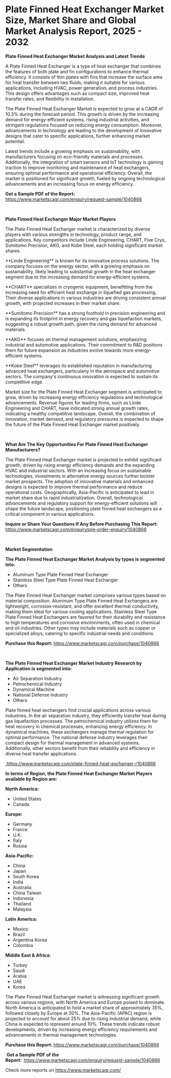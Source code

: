 <p><h1>Plate Finned Heat Exchanger Market Size, Market Share and Global Market Analysis Report, 2025 - 2032</h1></p><p><strong>Plate Finned Heat Exchanger Market Analysis and Latest Trends</strong></p>
<p><p>A Plate Finned Heat Exchanger is a type of heat exchanger that combines the features of both plate and fin configurations to enhance thermal efficiency. It consists of thin plates with fins that increase the surface area for heat transfer between two fluids, making it suitable for various applications, including HVAC, power generation, and process industries. This design offers advantages such as compact size, improved heat transfer rates, and flexibility in installation.</p><p>The Plate Finned Heat Exchanger Market is expected to grow at a CAGR of 10.3% during the forecast period. This growth is driven by the increasing demand for energy-efficient systems, rising industrial activities, and stringent regulations focused on reducing energy consumption. Moreover, advancements in technology are leading to the development of innovative designs that cater to specific applications, further enhancing market potential.</p><p>Latest trends include a growing emphasis on sustainability, with manufacturers focusing on eco-friendly materials and processes. Additionally, the integration of smart sensors and IoT technology is gaining traction to improve monitoring and maintenance of heat exchangers, ensuring optimal performance and operational efficiency. Overall, the market is positioned for significant growth, fueled by ongoing technological advancements and an increasing focus on energy efficiency.</p></p>
<p><strong>Get a Sample PDF of the Report:&nbsp;</strong> <a href="https://www.marketscagr.com/enquiry/request-sample/1040866?utm_campaign=3215&utm_medium=2&utm_source=Github&utm_content=ia&utm_term=11042025&utm_id=plate-finned-heat-exchanger">https://www.marketscagr.com/enquiry/request-sample/1040866</a></p>
<p>&nbsp;</p>
<p><strong>Plate Finned Heat Exchanger Major Market Players</strong></p>
<p><p>The Plate Finned Heat Exchanger market is characterized by diverse players with various strengths in technology, product range, and applications. Key competitors include Linde Engineering, CHART, Five Cryo, Sumitomo Precision, AKG, and Kobe Steel, each holding significant market shares.</p><p>**Linde Engineering** is known for its innovative process solutions. The company focuses on the energy sector, with a growing emphasis on sustainability, likely leading to substantial growth in the heat exchanger segment due to the increasing demand for energy-efficient systems.</p><p>**CHART** specializes in cryogenic equipment, benefitting from the increasing need for efficient heat exchange in liquefied gas processing. Their diverse applications in various industries are driving consistent annual growth, with projected increases in their market share.</p><p>**Sumitomo Precision** has a strong foothold in precision engineering and is expanding its footprint in energy recovery and gas liquefaction markets, suggesting a robust growth path, given the rising demand for advanced materials.</p><p>**AKG** focuses on thermal management solutions, emphasizing industrial and automotive applications. Their commitment to R&D positions them for future expansion as industries evolve towards more energy-efficient systems.</p><p>**Kobe Steel** leverages its established reputation in manufacturing advanced heat exchangers, particularly in the aerospace and automotive sectors. The company's continuous innovation is expected to sustain its competitive edge.</p><p>Market size for the Plate Finned Heat Exchanger segment is anticipated to grow, driven by increasing energy efficiency regulations and technological advancements. Revenue figures for leading firms, such as Linde Engineering and CHART, have indicated strong annual growth rates, indicating a healthy competitive landscape. Overall, the combination of innovation, market demand, and regulatory pressures is expected to shape the future of the Plate Finned Heat Exchanger market positively.</p></p>
<p>&nbsp;</p>
<p><strong>What Are The Key Opportunities For Plate Finned Heat Exchanger Manufacturers?</strong></p>
<p><p>The Plate Finned Heat Exchanger market is projected to exhibit significant growth, driven by rising energy efficiency demands and the expanding HVAC and industrial sectors. With an increasing focus on sustainable technologies, investments in alternative energy sources further bolster market prospects. The adoption of innovative materials and enhanced designs is expected to improve thermal performance and reduce operational costs. Geographically, Asia-Pacific is anticipated to lead in market share due to rapid industrialization. Overall, technological advancements and regulatory support for energy-efficient solutions will shape the future landscape, positioning plate finned heat exchangers as a critical component in various applications.</p></p>
<p><strong>Inquire or Share Your Questions If Any Before Purchasing This Report:</strong> <a href="https://www.marketscagr.com/enquiry/pre-order-enquiry/1040866?utm_campaign=3215&utm_medium=2&utm_source=Github&utm_content=ia&utm_term=11042025&utm_id=plate-finned-heat-exchanger">https://www.marketscagr.com/enquiry/pre-order-enquiry/1040866</a></p>
<p>&nbsp;</p>
<p><strong>Market Segmentation</strong></p>
<p><strong>The Plate Finned Heat Exchanger Market Analysis by types is segmented into:</strong></p>
<p><ul><li>Aluminum Type Plate Finned Heat Exchanger</li><li>Stainless Steel Type Plate Finned Heat Exchanger</li><li>Others</li></ul></p>
<p><p>The Plate Finned Heat Exchanger market comprises various types based on material composition. Aluminum Type Plate Finned Heat Exchangers are lightweight, corrosion-resistant, and offer excellent thermal conductivity, making them ideal for various cooling applications. Stainless Steel Type Plate Finned Heat Exchangers are favored for their durability and resistance to high temperatures and corrosive environments, often used in chemical and oil industries. Other types may include materials such as copper or specialized alloys, catering to specific industrial needs and conditions.</p></p>
<p><strong>Purchase this Report:&nbsp;</strong><a href="https://www.marketscagr.com/purchase/1040866?utm_campaign=3215&utm_medium=2&utm_source=Github&utm_content=ia&utm_term=11042025&utm_id=plate-finned-heat-exchanger">https://www.marketscagr.com/purchase/1040866</a></p>
<p>&nbsp;</p>
<p><strong>The Plate Finned Heat Exchanger Market Industry Research by Application is segmented into:</strong></p>
<p><ul><li>Air Separation Industry</li><li>Petrochemical Industry</li><li>Dynamical Machine</li><li>National Defense Industry</li><li>Others</li></ul></p>
<p><p>Plate finned heat exchangers find crucial applications across various industries. In the air separation industry, they efficiently transfer heat during gas liquefaction processes. The petrochemical industry utilizes them for heat recovery in chemical processes, enhancing energy efficiency. In dynamical machines, these exchangers manage thermal regulation for optimal performance. The national defense industry leverages their compact design for thermal management in advanced systems. Additionally, other sectors benefit from their reliability and efficiency in diverse heat transfer applications.</p></p>
<p><a href="https://www.marketscagr.com/plate-finned-heat-exchanger-r1040866?utm_campaign=3215&utm_medium=2&utm_source=Github&utm_content=ia&utm_term=11042025&utm_id=plate-finned-heat-exchanger">&nbsp;https://www.marketscagr.com/plate-finned-heat-exchanger-r1040866</a></p>
<p><strong>In terms of Region, the Plate Finned Heat Exchanger Market Players available by Region are:</strong></p>
<p>
    <p> <strong> North America: </strong>
        <ul>
            <li>United States</li>
            <li>Canada</li>
        </ul>
        </p> 
    <p> <strong> Europe: </strong>
        <ul>
            <li>Germany</li>
            <li>France</li>
            <li>U.K.</li>
            <li>Italy</li>
            <li>Russia</li>
        </ul>
        </p> 
    <p> <strong> Asia-Pacific: </strong>
        <ul>
            <li>China</li>
            <li>Japan</li>
            <li>South Korea</li>
            <li>India</li>
            <li>Australia</li>
            <li>China Taiwan</li>
            <li>Indonesia</li>
            <li>Thailand</li>
            <li>Malaysia</li>
        </ul>
        </p> 
    <p> <strong> Latin America: </strong>
        <ul>
            <li>Mexico</li>
            <li>Brazil</li>
            <li>Argentina Korea</li>
            <li>Colombia</li>
        </ul>
        </p> 
    <p> <strong> Middle East & Africa: </strong>
        <ul>
            <li>Turkey</li>
            <li>Saudi</li>
            <li>Arabia</li>
            <li>UAE</li>
            <li>Korea</li>
        </ul>
    </p>
    </p>
<p><p>The Plate Finned Heat Exchanger market is witnessing significant growth across various regions, with North America and Europe poised to dominate. North America is anticipated to hold a market share of approximately 35%, followed closely by Europe at 30%. The Asia-Pacific (APAC) region is projected to account for about 25% due to rising industrial demand, while China is expected to represent around 10%. These trends indicate robust developments, driven by increasing energy efficiency requirements and advancements in thermal management technologies.</p></p>
<p><strong>Purchase this Report: </strong><a href="https://www.marketscagr.com/purchase/1040866?utm_campaign=3215&utm_medium=2&utm_source=Github&utm_content=ia&utm_term=11042025&utm_id=plate-finned-heat-exchanger">https://www.marketscagr.com/purchase/1040866</a></p>
<p>&nbsp;<strong>Get a Sample PDF of the Report:&nbsp;&nbsp;</strong><a href="https://www.marketscagr.com/enquiry/request-sample/1040866?utm_campaign=3215&utm_medium=2&utm_source=Github&utm_content=ia&utm_term=11042025&utm_id=plate-finned-heat-exchanger">https://www.marketscagr.com/enquiry/request-sample/1040866</a></p>
<p><strong></strong></p>
<p>Check more reports on <a href="https://www.marketscagr.com/?utm_campaign=3215&utm_medium=2&utm_source=Github&utm_content=ia&utm_term=11042025&utm_id=plate-finned-heat-exchanger">https://www.marketscagr.com/</a></p>